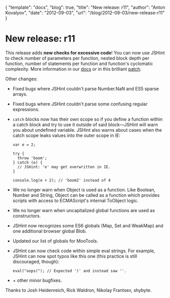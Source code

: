 {
  "template": "docs",
  "blog": true,
  "title": "New release: r11",
  "author": "Anton Kovalyov",
  "date": "2012-09-03",
  "url": "/blog/2012-09-03/new-release-r11"
}

# New release: r11

This release adds **new checks for excessive code**! You can now use JSHint
to check number of parameters per function, nested block depth per function,
number of statements per function and function's cyclomatic complexity.
More information in our [docs](/docs/) or in this brilliant
[patch](https://github.com/jshint/jshint/pull/593/).

Other changes:

* Fixed bugs where JSHint couldn't parse Number.NaN and ES5 sparse arrays.
* Fixed bugs where JSHint couldn't parse some confusing regular expressions.
* `catch` blocks now has their own scope so if you define a function within
  a catch block and try to use it outside of said block—JSHint will warn you
    about undefined variable. JSHint also warns about cases when the catch
    scope leaks values into the outer scope in IE:

      var e = 2;

      try {
        throw 'boom';
      } catch (e) {
        // JSHint: 'e' may get overwritten in IE.
      }

      console.log(e + 2); // 'boom2' instead of 4

* We no longer warn when Object is used as a function. Like Boolean, Number
  and String, Object can be called as a function which provides scripts with
    access to ECMAScript's internal ToObject logic.
* We no longer warn when uncapitalized global functions are used as constructors.
* JSHint now recognizes some ES6 globals (Map, Set and WeakMap) and one
  additional browser global Blob.
* Updated our list of globals for MooTools.
* JSHint can now check code within simple eval strings. For example, JSHint can
  now spot typos like this one (this practice is still discouraged, though):

      eval("oops("); // Expected ')' and instead saw ''.

* \+ other minor bugfixes.

Thanks to Josh Heidenreich, Rick Waldron, Nikolay Frantsev, shybyte.
